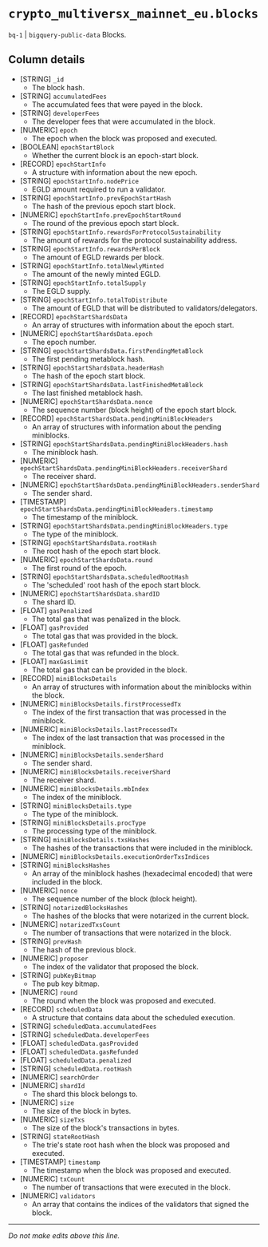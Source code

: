 # `crypto_multiversx_mainnet_eu.blocks`
`bq-1` | `bigquery-public-data`
Blocks.

## Column details
* [STRING]    `_id`
  - The block hash.
* [STRING]    `accumulatedFees`
  - The accumulated fees that were payed in the block.
* [STRING]    `developerFees`
  - The developer fees that were accumulated in the block.
* [NUMERIC]   `epoch`
  - The epoch when the block was proposed and executed.
* [BOOLEAN]   `epochStartBlock`
  - Whether the current block is an epoch-start block.
* [RECORD]    `epochStartInfo`
  - A structure with information about the new epoch.
* [STRING]    `epochStartInfo.nodePrice`
  - EGLD amount required to run a validator.
* [STRING]    `epochStartInfo.prevEpochStartHash`
  - The hash of the previous epoch start block.
* [NUMERIC]   `epochStartInfo.prevEpochStartRound`
  - The round of the previous epoch start block.
* [STRING]    `epochStartInfo.rewardsForProtocolSustainability`
  - The amount of rewards for the protocol sustainability address.
* [STRING]    `epochStartInfo.rewardsPerBlock`
  - The amount of EGLD rewards per block.
* [STRING]    `epochStartInfo.totalNewlyMinted`
  - The amount of the newly minted EGLD.
* [STRING]    `epochStartInfo.totalSupply`
  - The EGLD supply.
* [STRING]    `epochStartInfo.totalToDistribute`
  - The amount of EGLD that will be distributed to validators/delegators.
* [RECORD]    `epochStartShardsData`
  - An array of structures with information about the epoch start.
* [NUMERIC]   `epochStartShardsData.epoch`
  - The epoch number.
* [STRING]    `epochStartShardsData.firstPendingMetaBlock`
  - The first pending metablock hash.
* [STRING]    `epochStartShardsData.headerHash`
  - The hash of the epoch start block.
* [STRING]    `epochStartShardsData.lastFinishedMetaBlock`
  - The last finished metablock hash.
* [NUMERIC]   `epochStartShardsData.nonce`
  - The sequence number (block height) of the epoch start block.
* [RECORD]    `epochStartShardsData.pendingMiniBlockHeaders`
  - An array of structures with information about the pending miniblocks.
* [STRING]    `epochStartShardsData.pendingMiniBlockHeaders.hash`
  - The miniblock hash.
* [NUMERIC]   `epochStartShardsData.pendingMiniBlockHeaders.receiverShard`
  - The receiver shard.
* [NUMERIC]   `epochStartShardsData.pendingMiniBlockHeaders.senderShard`
  - The sender shard.
* [TIMESTAMP] `epochStartShardsData.pendingMiniBlockHeaders.timestamp`
  - The timestamp of the miniblock.
* [STRING]    `epochStartShardsData.pendingMiniBlockHeaders.type`
  - The type of the miniblock.
* [STRING]    `epochStartShardsData.rootHash`
  - The root hash of the epoch start block.
* [NUMERIC]   `epochStartShardsData.round`
  - The first round of the epoch.
* [STRING]    `epochStartShardsData.scheduledRootHash`
  - The 'scheduled' root hash of the epoch start block.
* [NUMERIC]   `epochStartShardsData.shardID`
  - The shard ID.
* [FLOAT]     `gasPenalized`
  - The total gas that was penalized in the block.
* [FLOAT]     `gasProvided`
  - The total gas that was provided in the block.
* [FLOAT]     `gasRefunded`
  - The total gas that was refunded in the block.
* [FLOAT]     `maxGasLimit`
  - The total gas that can be provided in the block.
* [RECORD]    `miniBlocksDetails`
  - An array of structures with information about the miniblocks within the block.
* [NUMERIC]   `miniBlocksDetails.firstProcessedTx`
  - The index of the first transaction that was processed in the miniblock.
* [NUMERIC]   `miniBlocksDetails.lastProcessedTx`
  - The index of the last transaction that was processed in the miniblock.
* [NUMERIC]   `miniBlocksDetails.senderShard`
  - The sender shard.
* [NUMERIC]   `miniBlocksDetails.receiverShard`
  - The receiver shard.
* [NUMERIC]   `miniBlocksDetails.mbIndex`
  - The index of the miniblock.
* [STRING]    `miniBlocksDetails.type`
  - The type of the miniblock.
* [STRING]    `miniBlocksDetails.procType`
  - The processing type of the miniblock.
* [STRING]    `miniBlocksDetails.txsHashes`
  - The hashes of the transactions that were included in the miniblock.
* [NUMERIC]   `miniBlocksDetails.executionOrderTxsIndices`
* [STRING]    `miniBlocksHashes`
  - An array of the miniblock hashes (hexadecimal encoded) that were included in the block.
* [NUMERIC]   `nonce`
  - The sequence number of the block (block height).
* [STRING]    `notarizedBlocksHashes`
  - The hashes of the blocks that were notarized in the current block.
* [NUMERIC]   `notarizedTxsCount`
  - The number of transactions that were notarized in the block.
* [STRING]    `prevHash`
  - The hash of the previous block.
* [NUMERIC]   `proposer`
  - The index of the validator that proposed the block.
* [STRING]    `pubKeyBitmap`
  - The pub key bitmap.
* [NUMERIC]   `round`
  - The round when the block was proposed and executed.
* [RECORD]    `scheduledData`
  - A structure that contains data about the scheduled execution.
* [STRING]    `scheduledData.accumulatedFees`
* [STRING]    `scheduledData.developerFees`
* [FLOAT]     `scheduledData.gasProvided`
* [FLOAT]     `scheduledData.gasRefunded`
* [FLOAT]     `scheduledData.penalized`
* [STRING]    `scheduledData.rootHash`
* [NUMERIC]   `searchOrder`
* [NUMERIC]   `shardId`
  - The shard this block belongs to.
* [NUMERIC]   `size`
  - The size of the block in bytes.
* [NUMERIC]   `sizeTxs`
  - The size of the block's transactions in bytes.
* [STRING]    `stateRootHash`
  - The trie's state root hash when the block was proposed and executed.
* [TIMESTAMP] `timestamp`
  - The timestamp when the block was proposed and executed.
* [NUMERIC]   `txCount`
  - The number of transactions that were executed in the block.
* [NUMERIC]   `validators`
  - An array that contains the indices of the validators that signed the block.

-------------------------------------------------------------------------------
*Do not make edits above this line.*
